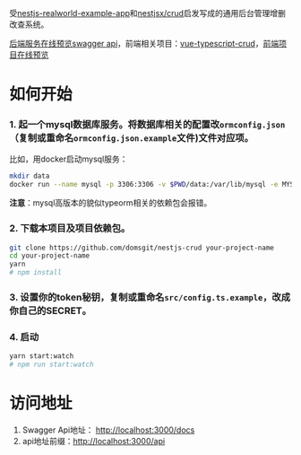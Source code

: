 受[nestjs-realworld-example-app](https://github.com/lujakob/nestjs-realworld-example-app)和[nestjsx/crud](https://github.com/nestjsx/crud)启发写成的通用后台管理增删改查系统。

[后端服务在线预览swagger api](http://129.204.143.28:3000/docs)，前端相关项目：[vue-typescript-crud](https://github.com/domsgit/vue-typescript-crud)，[前端项目在线预览](http://129.204.143.28:4000)

# 如何开始

### 1. 起一个mysql数据库服务。将数据库相关的配置改`ormconfig.json`（复制或重命名`ormconfig.json.example`文件)文件对应项。

比如，用docker启动mysql服务：

```bash
mkdir data
docker run --name mysql -p 3306:3306 -v $PWD/data:/var/lib/mysql -e MYSQL_ROOT_PASSWORD=domsgit -d mysql:5.6
```

**注意**：mysql高版本的貌似typeorm相关的依赖包会报错。

### 2. 下载本项目及项目依赖包。

```bash
git clone https://github.com/domsgit/nestjs-crud your-project-name
cd your-project-name
yarn
# npm install
```

### 3. 设置你的token秘钥，复制或重命名`src/config.ts.example`，改成你自己的SECRET。


### 4. 启动

```bash
yarn start:watch
# npm run start:watch
```

# 访问地址

1. Swagger Api地址： [http://localhost:3000/docs](http://localhost:3000/docs)
2. api地址前缀：[http://localhost:3000/api](http://localhost:3000/api)
